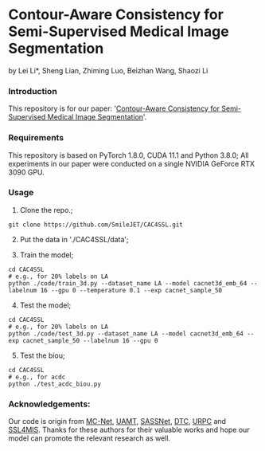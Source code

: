 
# Contour-Aware Consistency for Semi-Supervised Medical Image Segmentation
by Lei Li*, Sheng Lian, Zhiming Luo, Beizhan Wang, Shaozi Li

### Introduction
This repository is for our paper: '[Contour-Aware Consistency for Semi-Supervised Medical Image Segmentation]()'. 

### Requirements
This repository is based on PyTorch 1.8.0, CUDA 11.1 and Python 3.8.0; All experiments in our paper were conducted on a single NVIDIA GeForce RTX 3090 GPU.

### Usage
1. Clone the repo.;
```
git clone https://github.com/SmileJET/CAC4SSL.git
```
2. Put the data in './CAC4SSL/data';

3. Train the model;
```
cd CAC4SSL
# e.g., for 20% labels on LA
python ./code/train_3d.py --dataset_name LA --model cacnet3d_emb_64 --labelnum 16 --gpu 0 --temperature 0.1 --exp cacnet_sample_50

```
4. Test the model;
```
cd CAC4SSL
# e.g., for 20% labels on LA
python ./code/test_3d.py --dataset_name LA --model cacnet3d_emb_64 --exp cacnet_sample_50 --labelnum 16 --gpu 0
```
5. Test the biou;
```
cd CAC4SSL
# e.g., for acdc
python ./test_acdc_biou.py
```

### Acknowledgements:
Our code is origin from [MC-Net](https://github.com/ycwu1997/MC-Net), [UAMT](https://github.com/yulequan/UA-MT), [SASSNet](https://github.com/kleinzcy/SASSnet), [DTC](https://github.com/HiLab-git/DTC), [URPC](https://github.com/HiLab-git/SSL4MIS) and [SSL4MIS](https://github.com/HiLab-git/SSL4MIS). Thanks for these authors for their valuable works and hope our model can promote the relevant research as well.
